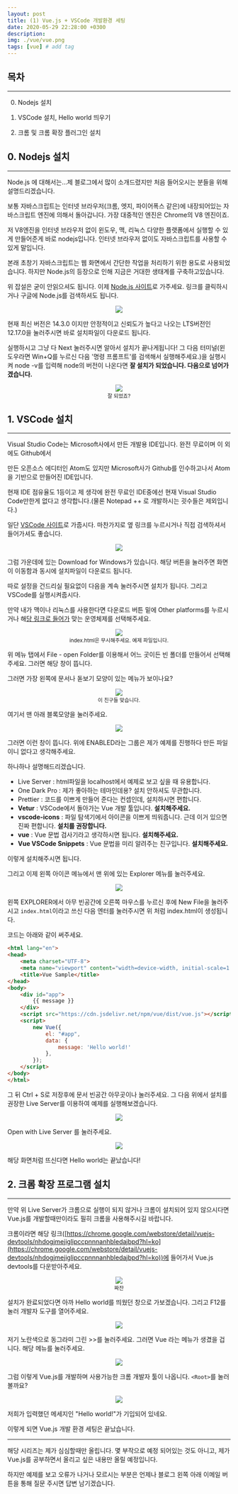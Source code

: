 ```yaml
---
layout: post
title: (1) Vue.js + VSCode 개발환경 세팅
date: 2020-05-29 22:28:00 +0300
description: 
img: ./vue/vue.png
tags: [vue] # add tag
---
```


## 목차

---

  0. Nodejs 설치

1. VSCode 설치, Hello world 띄우기
2. 크롬 및 크롬 확장 플러그인 설치

## 0. Nodejs 설치

---

Node.js 에 대해서는...제 블로그에서 많이 소개드렸지만 처음 들어오시는 분들을 위해 설명드리겠습니다.

보통 자바스크립트는 인터넷 브라우저(크롬, 엣지, 파이어폭스 같은)에 내장되어있는 자바스크립트 엔진에 의해서 돌아갑니다. 가장 대중적인 엔진은 Chrome의 V8 엔진이죠.

저 V8엔진을 인터넷 브라우저 없이 윈도우, 맥, 리눅스 다양한 플랫폼에서 실행할 수 있게 만들어준게 바로 nodejs입니다. 인터넷 브라우저 없이도 자바스크립트를 사용할 수 있게 말입니다.

본래 초창기 자바스크립트는 웹 화면에서 간단한 작업을 처리하기 위한 용도로 사용되었습니다. 하지만 Node.js의 등장으로 인해 지금은 거대한 생태계를 구축하고있습니다.

위 잡설은 굳이 안읽으셔도 됩니다. 이제 [Node.js 사이트](https://nodejs.org/ko/)로 가주세요. 링크를 클릭하시거나 구글에 Node.js를 검색하셔도 됩니다.

<center><img src="/assets/img/vue/2020-05-29-Vue-1/1.png"></center>

현재 최신 버전은 14.3.0 이지만 안정적이고 신뢰도가 높다고 나오는 LTS버전인 12.17.0을 눌러주시면 바로 설치파일이 다운로드 됩니다.

실행하시고 그냥 다 Next 눌러주시면 알아서 설치가 끝나게됩니다! 그 다음 터미널(윈도우라면 Win+Q를 누르신 다음 '명령 프롬프트'를 검색해서 실행해주세요.)을 실행시켜 node -v를 입력해 node의 버전이 나온다면 **잘 설치가 되었습니다. 다음으로 넘어가겠습니다.**

<center><img src="/assets/img/vue/2020-05-29-Vue-1/2.png"></center>
<center><small>잘 되었죠?</small></center>

## 1. VSCode 설치

---

Visual Studio Code는 Microsoft사에서 만든 개발용 IDE입니다. 완전 무료이며 이 외에도 Github에서 

만든 오픈소스 에디터인 Atom도 있지만 Microsoft사가 Github를 인수하고나서 Atom을 기반으로 만들어진 IDE입니다.

현재 IDE 점유율도 1등이고 제 생각에 완전 무료인 IDE중에선 현재 Visual Studio Code만한게 없다고 생각합니다.(물론 Notepad ++ 로 개발하시는 굇수들은 제외입니다.)

일단 [VSCode 사이트](https://code.visualstudio.com/)로 가줍시다. 마찬가지로 옆 링크를 누르시거나 직접 검색하셔서 들어가셔도 좋습니다.

<center><img src="/assets/img/vue/2020-05-29-Vue-1/3.png"></center>

그럼 가운데에 있는 Download for Windows가 있습니다. 해당 버튼을 눌러주면 화면이 이동함과 동시에 설치파일이 다운로드 됩니다.

따로 설정을 건드리실 필요없이 다음을 계속 눌러주시면 설치가 됩니다. 그리고 VSCode를 실행시켜줍시다.

만약 내가 맥이나 리눅스를 사용한다면 다운로드 버튼 밑에 Other platforms를 누르시거나 해[당 링크로 들어가](https://code.visualstudio.com/#alt-downloads) 맞는 운영체제를 선택해주세요.

<center><img src="/assets/img/vue/2020-05-29-Vue-1/4.png"></center>
<center><small>index.html은 무시해주세요. 예제 파일입니다.</small></center>

위 메뉴 탭에서 File - open Folder를 이용해서 어느 곳이든 빈 폴더를 만들어서 선택해주세요. 그러면 해당 창이 뜹니다.

그러면 가장 왼쪽에 문서나 돋보기 모양이 있는 메뉴가 보이나요?

<center><img src="/assets/img/vue/2020-05-29-Vue-1/5.png"></center>
<center><small>이 친구들 맞습니다.</small></center>

여기서 맨 아래 블록모양을 눌러주세요.

<center><img src="/assets/img/vue/2020-05-29-Vue-1/6.png"></center>

그러면 이런 창이 뜹니다. 위에 ENABLED라는 그룹은 제가 예제를 진행하다 만든 파일이니 없다고 생각해주세요.

하나하나 설명해드리겠습니다.

- Live Server : html파일을 localhost에서 예제로 보고 싶을 때 유용합니다.
- One Dark Pro : 제가 좋아하는 테마인데용? 설치 안하셔도 무관합니다.
- Prettier : 코드를 이쁘게 만들어 준다는 컨셉인데, 설치하시면 편합니다.
- **Vetur** : VSCode에서 돌아가는 Vue 개발 툴입니다. **설치해주세요.**
- **vscode-icons** : 파일 탐색기에서 아이콘을 이쁘게 띄워줍니다. 근데 이거 있으면 진짜 편합니다. **설치를 권장합니다.**
- **vue** : Vue 문법 검사기라고 생각하시면 됩니다. **설치해주세요.**
- **Vue VSCode Snippets** : Vue 문법을 미리 알려주는 친구입니다. **설치해주세요.**

이렇게 설치해주시면 됩니다.

그리고 이제 왼쪽 아이콘 메뉴에서 맨 위에 있는 Explorer 메뉴를 눌러주세요.

<center><img src="/assets/img/vue/2020-05-29-Vue-1/7.png"></center>

왼쪽 EXPLORER에서 아무 빈공간에 오른쪽 마우스를 누르신 후에 New File을 눌러주시고 `index.html`이라고 쓰신 다음 엔터를 눌러주시면 위 처럼 index.html이 생성됩니다.

코드는 아래와 같이 써주세요.

```html
<html lang="en">
<head>
    <meta charset="UTF-8">
    <meta name="viewport" content="width=device-width, initial-scale=1.0">
    <title>Vue Sample</title>
</head>
<body>
    <div id="app">
        {{ message }}
    </div>
    <script src="https://cdn.jsdelivr.net/npm/vue/dist/vue.js"></script>
    <script>
        new Vue({
            el: "#app",
            data: {
                message: 'Hello world!'
            },
        });
    </script>
</body>
</html>
```

그 뒤 Ctrl + S로 저장후에 문서 빈공간 아무곳이나 눌러주세요. 그 다음 위에서 설치를 권장한 Live Server를 이용하여 예제를 실행해보겠습니다.

<center><img src="/assets/img/vue/2020-05-29-Vue-1/8.png"></center>

Open with Live Server 를 눌러주세요.

<center><img src="/assets/img/vue/2020-05-29-Vue-1/9.png"></center>

해당 화면처럼 뜨신다면 Hello world는 끝났습니다!

<center>
<ins class="kakao_ad_area" style="display:none; margin-top: 15px;" 
 data-ad-unit    = "DAN-1iykkck0nlqnp" 
 data-ad-width   = "250" 
 data-ad-height  = "250"></ins> 
<script type="text/javascript" src="//t1.daumcdn.net/kas/static/ba.min.js" async></script>
</center>

## 2. 크롬 확장 프로그램 설치

---

만약 위 Live Server가 크롬으로 실행이 되지 않거나 크롬이 설치되어 있지 않으시다면 Vue.js를 개발할때만이라도 필히 크롬을 사용해주시길 바랍니다.

크롬이라면 해당 링크([https://chrome.google.com/webstore/detail/vuejs-devtools/nhdogjmejiglipccpnnnanhbledajbpd?hl=ko](https://chrome.google.com/webstore/detail/vuejs-devtools/nhdogjmejiglipccpnnnanhbledajbpd?hl=ko))에 들어가서 Vue.js devtools를 다운받아주세요.

<center><img src="/assets/img/vue/2020-05-29-Vue-1/10.png"></center>
<center><small>짜잔</small></center>

설치가 완료되었다면 아까 Hello world를 띄웠던 창으로 가보겠습니다. 그리고 F12를 눌러 개발자 도구를 열어주세요.

<center><img src="/assets/img/vue/2020-05-29-Vue-1/11.png"></center>

저기 노란색으로 동그라미 그린 >>를 눌러주세요. 그러면 Vue 라는 메뉴가 생겼을 겁니다. 해당 메뉴를 눌러주세요.

<center><img src="/assets/img/vue/2020-05-29-Vue-1/12.png"></center>

그럼 이렇게 Vue.js를 개발하며 사용가능한 크롬 개발자 툴이 나옵니다. `<Root>`를 눌러볼까요?

<center><img src="/assets/img/vue/2020-05-29-Vue-1/13.png"></center>

저희가 입력했던 메세지인 "Hello world!"가 기입되어 있네요.

이렇게 되면 Vue.js 개발 환경 세팅은 끝났습니다.

---

해당 시리즈는 제가 심심할때만 올립니다. 몇 부작으로 예정 되어있는 것도 아니고, 제가 Vue.js를 공부하면서 올리고 싶은 내용만 올릴 예정입니다.

하지만 예제를 보고 오류가 나거나 모르시는 부분은 언제나 블로그 왼쪽 아래 이메일 버튼을 통해 질문 주시면 답변 남기겠습니다.